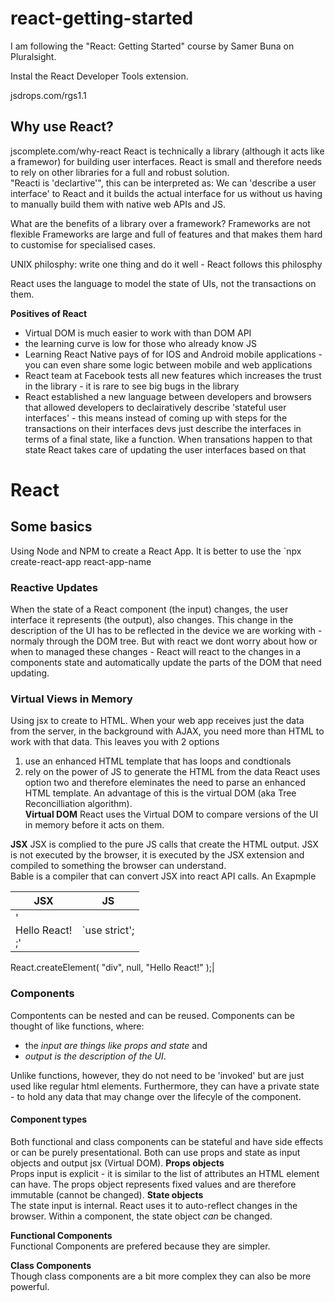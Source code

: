 # react-getting-started  

I am following the "React: Getting Started" course by Samer Buna on Pluralsight.

Instal the React Developer Tools extension.

jsdrops.com/rgs1.1

##  Why use React?
jscomplete.com/why-react
React is technically a library (although it acts like a framewor) for building user interfaces. React is small and therefore needs to rely on other libraries for a full and robust solution.  
"Reacti is 'declartive'", this can be interpreted as: We can 'describe a user interface' to React and it builds the actual interface for us without us having to manually build them with native web APIs and JS.

What are the benefits of a library over a framework?
Frameworks are not flexible
Frameworks are large and full of features and that makes them hard to customise for specialised cases.

UNIX philosphy: write one thing and do it well - React follows this philosphy

React uses the language to model the state of UIs, not the transactions on them.

**Positives of React**

- Virtual DOM is much easier to work with than DOM API  
- the learning curve is low for those who already know JS  
- Learning React Native pays of for IOS and Android mobile applications - you can even share some logic between mobile and web applications
- React team at Facebook tests all new features which increases the trust in the library - it is rare to see big bugs in the library
- React established a new language between developers and browsers that allowed developers to declairatively describe 'stateful user interfaces' - this means instead of coming up with steps for the transactions on their interfaces devs just describe the interfaces in terms of a final state, like a function. When transations happen to that state React takes care of updating the user interfaces based on that 


# React
## Some basics
Using Node and NPM to create a React App.
It is better to use the `npx create-react-app react-app-name


### Reactive Updates  
When the state of a React component (the input) changes, the user interface it represents (the output), also changes.
This change in the description of the UI has to be reflected in the device we are working with - normaly through the DOM tree. But with react we dont worry about how or when to managed these changes - React will react to the changes in a components state and automatically update the parts of the DOM that need updating.  

### Virtual Views in Memory  
Using jsx to create to HTML. When your web app receives just the data from the server, in the background with AJAX, you need more than HTML to work with that data. This leaves you with 2 options
1. use an enhanced HTML template that has loops and condtionals 
2. rely on the power of JS to generate the HTML from the data
React uses option two and therefore eleminates the need to parse an enhanced HTML template. An advantage of this is the virtual DOM (aka Tree Reconcilliation algorithm).  
**Virtual DOM**
React uses the Virtual DOM to compare versions of the UI in memory before it acts on them.

**JSX**
JSX is complied to the pure JS calls that create the HTML output. JSX is not executed by the browser, it is executed by the JSX extension and compiled to something the browser can understand.  
Bable is a compiler that can convert JSX into react API calls.
An Exapmple

| JSX           | JS           |
| ------------- |:-------------:|
| '<div>Hello React!</div>;'    | `use strict';  
React.createElement(
"div",
null,
"Hello React!"
);|


### Components  
Compontents can be nested and can be reused. Components can be thought of like functions, where:  
- the _input are things like props and state_ and 
- _output is the description of the UI_.   

Unlike functions, however, they do not need to be 'invoked' but are just used like regular html elements. Furthermore, they can have a private state - to hold any data that may change over the lifecyle of the component.  

#### Component types  
Both functional and class components can be stateful and have side effects or can be purely presentational. Both can use props and state as input objects and output jsx (Virtual DOM).
**Props objects**  
Props input is explicit - it is similar to the list of attributes an HTML element can have. The props object represents fixed values and are therefore immutable (cannot be changed).
**State objects**  
The state input is internal. React uses it to auto-reflect changes in the browser. Within a component, the state object _can_ be changed.

**Functional Components**  
Functional Components are prefered because they are simpler.

**Class Components**  
Though class components are a bit more complex they can also be more powerful.

